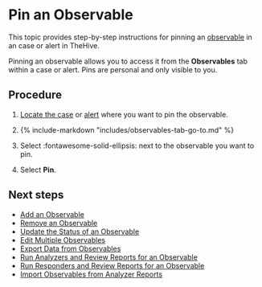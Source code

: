 # Pin an Observable

This topic provides step-by-step instructions for pinning an [observable](about-observables.md) in an case or alert in TheHive.

Pinning an observable allows you to access it from the **Observables** tab within a case or alert. Pins are personal and only visible to you.

<h2>Procedure</h2>

1. [Locate the case](../search-for-cases/find-a-case.md) or [alert](../../alerts/search-for-alerts/find-an-alert.md) where you want to pin the observable.

2. {% include-markdown "includes/observables-tab-go-to.md" %}

3. Select :fontawesome-solid-ellipsis: next to the observable you want to pin.

4. Select **Pin**.

<h2>Next steps</h2>

* [Add an Observable](add-an-observable.md)
* [Remove an Observable](remove-an-observable.md)
* [Update the Status of an Observable](update-an-observable-status.md)
* [Edit Multiple Observables](edit-multiple-observables.md)
* [Export Data from Observables](export-data-observables.md)
* [Run Analyzers and Review Reports for an Observable](run-analyzers-on-an-observable.md)
* [Run Responders and Review Reports for an Observable](run-responders-on-an-observable.md)
* [Import Observables from Analyzer Reports](import-observables-from-analyzer-reports.md)